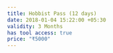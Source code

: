 ```yaml
---
title: Hobbist Pass (12 days)
date: 2018-01-04 15:22:00 +05:30
validity: 3 Months
has tool access: true
price: "₹5000"
---
```


